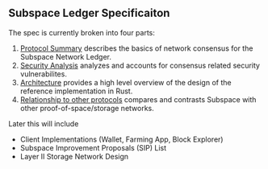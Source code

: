 ## Subspace Ledger Specificaiton

The spec is currently broken into four parts:

1. [Protocol Summary](summary.md) describes the basics of network consensus for the Subspace Network Ledger.
2. [Security Analysis](security.md) analyzes and accounts for consensus related security vulnerabilites.
3. [Architecture](architecture.md) provides a high level overview of the design of the reference implementation in Rust.
4. [Relationship to other protocols](competitors.md) compares and contrasts Subspace with other proof-of-space/storage networks.

Later this will include

* Client Implementations (Wallet, Farming App, Block Explorer)
* Subspace Improvement Proposals (SIP) List
* Layer II Storage Network Design